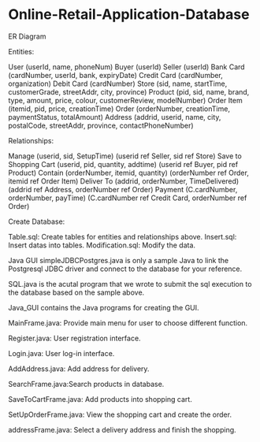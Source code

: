 # Online-Retail-Application-Database
ER Diagram

Entities:

User (userId, name, phoneNum)
Buyer (userId)
Seller (userId)
Bank Card (cardNumber, userId, bank, expiryDate)
Credit Card (cardNumber, organization)
Debit Card (cardNumber)
Store (sid, name, startTime, customerGrade, streetAddr, city, province)
Product (pid, sid, name, brand, type, amount, price, colour, customerReview, modelNumber)
Order Item (itemid, pid, price, creationTime)
Order (orderNumber, creationTime, paymentStatus, totalAmount)
Address (addrid, userid, name, city, postalCode, streetAddr, province, contactPhoneNumber)

Relationships:

Manage (userid, sid, SetupTime) (userid ref Seller, sid ref Store)
Save to Shopping Cart (userid, pid, quantity, addtime) (userid ref Buyer, pid ref Product)
Contain (orderNumber, itemid, quantity) (orderNumber ref Order, itemid ref Order Item)
Deliver To (addrid, orderNumber, TimeDelivered) (addrid ref Address, orderNumber ref Order)
Payment (C.cardNumber, orderNumber, payTime) (C.cardNumber ref Credit Card, orderNumber ref Order)

Create Database:

Table.sql: Create tables for entities and relationships above.
Insert.sql: Insert datas into tables.
Modification.sql: Modify the data.

Java GUI
simpleJDBCPostgres.java is only a sample Java to link the Postgresql JDBC driver and connect to the database for your reference.

SQL.java is the acutal program that we wrote to submit the sql execution to the database based on the sample above.

Java_GUI contains the Java programs for creating the GUI.

MainFrame.java: Provide main menu for user to choose different function.

Register.java: User registration interface.

Login.java: User log-in interface.

AddAddress.java: Add address for delivery.

SearchFrame.java:Search products in database.

SaveToCartFrame.java: Add products into shopping cart.

SetUpOrderFrame.java: View the shopping cart and create the order.

addressFrame.java: Select a delivery address and finish the shopping.
